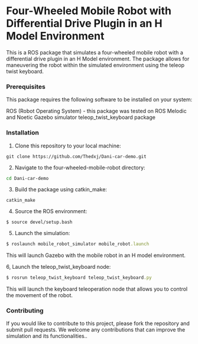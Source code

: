 # Four-Wheeled Mobile Robot with Differential Drive Plugin in an H Model Environment
This is a ROS package that simulates a four-wheeled mobile robot with a differential drive plugin in an H Model environment. The package allows for maneuvering the robot within the simulated environment using the teleop twist keyboard.

### Prerequisites
This package requires the following software to be installed on your system:

ROS (Robot Operating System) - this package was tested on ROS Melodic and Noetic
Gazebo simulator
teleop_twist_keyboard package

### Installation

1. Clone this repository to your local machine:
```bash:
git clone https://github.com/Thedxj/Dani-car-demo.git
```

2. Navigate to the four-wheeled-mobile-robot directory:
```bash
cd Dani-car-demo
```

3. Build the package using catkin_make:
```bash:
catkin_make
```

4. Source the ROS environment:
```shell
$ source devel/setup.bash
```

5. Launch the simulation:
```ruby
$ roslaunch mobile_robot_simulator mobile_robot.launch
```
This will launch Gazebo with the mobile robot in an H model environment.

6, Launch the teleop_twist_keyboard node:
```ruby
$ rosrun teleop_twist_keyboard teleop_twist_keyboard.py
```
This will launch the keyboard teleoperation node that allows you to control the movement of the robot.

### Contributing
If you would like to contribute to this project, please fork the repository and submit pull requests. We welcome any contributions that can improve the simulation and its functionalities..

